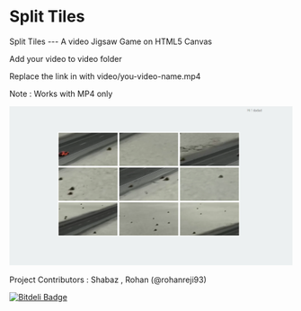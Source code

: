 # Split Tiles
Split Tiles --- A video Jigsaw Game on HTML5 Canvas

Add your video to video folder

Replace the link in <source > with video/you-video-name.mp4

Note : Works with MP4 only 

![Mosaic](/img/rearrange.png)

Project Contributors  : Shabaz , Rohan (@rohanreji93)


[![Bitdeli Badge](https://d2weczhvl823v0.cloudfront.net/pranavrajs/split-tiles/trend.png)](https://bitdeli.com/free "Bitdeli Badge")

